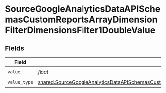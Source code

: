 # SourceGoogleAnalyticsDataAPISchemasCustomReportsArrayDimensionFilterDimensionsFilter1DoubleValue


## Fields

| Field                                                                                                                                                                                                                                                | Type                                                                                                                                                                                                                                                 | Required                                                                                                                                                                                                                                             | Description                                                                                                                                                                                                                                          |
| ---------------------------------------------------------------------------------------------------------------------------------------------------------------------------------------------------------------------------------------------------- | ---------------------------------------------------------------------------------------------------------------------------------------------------------------------------------------------------------------------------------------------------- | ---------------------------------------------------------------------------------------------------------------------------------------------------------------------------------------------------------------------------------------------------- | ---------------------------------------------------------------------------------------------------------------------------------------------------------------------------------------------------------------------------------------------------- |
| `value`                                                                                                                                                                                                                                              | *float*                                                                                                                                                                                                                                              | :heavy_check_mark:                                                                                                                                                                                                                                   | N/A                                                                                                                                                                                                                                                  |
| `value_type`                                                                                                                                                                                                                                         | [shared.SourceGoogleAnalyticsDataAPISchemasCustomReportsArrayDimensionFilterDimensionsFilter1ExpressionsValueType](../../models/shared/sourcegoogleanalyticsdataapischemascustomreportsarraydimensionfilterdimensionsfilter1expressionsvaluetype.md) | :heavy_check_mark:                                                                                                                                                                                                                                   | N/A                                                                                                                                                                                                                                                  |
